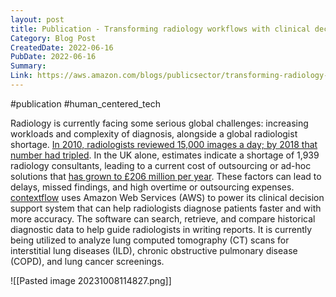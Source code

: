```yaml
---
layout: post
title: Publication - Transforming radiology workflows with clinical decision support powered by AWS
Category: Blog Post
CreatedDate: 2022-06-16
PubDate: 2022-06-16
Summary: 
Link: https://aws.amazon.com/blogs/publicsector/transforming-radiology-workflows-clinical-decision-support-powered-aws/
---
```

#publication
#human_centered_tech 



Radiology is currently facing some serious global challenges: increasing workloads and complexity of diagnosis, alongside a global radiologist shortage. [In 2010, radiologists reviewed 15,000 images a day; by 2018 that number had tripled](https://www.thetimes.co.uk/article/cancer-scans-left-unread-for-weeks-dk6chgggk). In the UK alone, estimates indicate a shortage of 1,939 radiology consultants, leading to a current cost of outsourcing or ad-hoc solutions that [has grown to £206 million per year](https://www.rcr.ac.uk/system/files/publication/field_publication_files/clinical-radiology-uk-workforce-census-2020-report.pdf). These factors can lead to delays, missed findings, and high overtime or outsourcing expenses. [contextflow](https://contextflow.com/) uses Amazon Web Services (AWS) to power its clinical decision support system that can help radiologists diagnose patients faster and with more accuracy. The software can search, retrieve, and compare historical diagnostic data to help guide radiologists in writing reports. It is currently being utilized to analyze lung computed tomography (CT) scans for interstitial lung diseases (ILD), chronic obstructive pulmonary disease (COPD), and lung cancer screenings.

![[Pasted image 20231008114827.png]]

